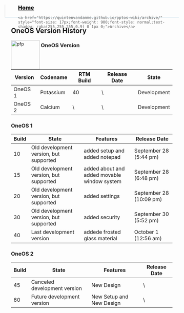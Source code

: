<blockquote style="background: #0000;border-bottom: 1px solid #B2D2E1;height: 30px;margin: 0 -20px 20px;padding: 0px 20px 9px 40px;">

  <p style=""><a href="https://quintenvandamme.github.io/pptos-wiki/" style="font-size: 17px;font-weight: 900;font-style: normal;text-shadow: rgba(255,255,255,0.9) 0 1px 0;">Home</a>&nbsp;&nbsp;&nbsp;&nbsp;&nbsp;&nbsp;&nbsp;&nbsp;&nbsp;&nbsp;&nbsp;&nbsp;&nbsp;&nbsp;&nbsp;&nbsp;&nbsp;&nbsp;

    <a href="https://quintenvandamme.github.io/pptos-wiki/archive/" style="font-size: 17px;font-weight: 900;font-style: normal;text-shadow: rgba(255,255,255,0.9) 0 1px 0;">Archive</a>

  </p>

</blockquote>

## OneOS Version History 


<a>
  <img align="left" height="90" alt="pfp" src="https://user-images.githubusercontent.com/86305611/140633284-c0b9ded8-1842-4d7f-9ba1-aa7dcdc416ca.png" />
</a>


### OneOS Version

|   Version   |    Codename       |     RTM Build     | Release Date  |     State     |
|-------------|-------------------|----------------|---------------|---------------|
|   OneOS 1   |  Potassium |        40       |       \       |  Development  |
|OneOS 2 | Calcium | \ | \ | Development |

### OneOS 1

|      Build     |       State       |    Features   | Release Date |
|----------------|-------------------|---------------|---|
|        10      | Old development version, but supported |   added setup and added notepad   | September 28 (5:44 pm) |
| 15 | Old development version, but supported | added about and added movable window system | September 28 (6:48 pm) |
| 20 | Old development version, but supported | added settings| September 28 (10:09 pm) |
| 30 | Old development version, but supported | added security | September 30 (5:52 pm) |
| 40 | Last development version| addede frosted glass material | October 1 (12:56 am) |

### OneOS 2 

|      Build     |       State       |    Features   | Release Date |
|----------------|-------------------|---------------|--------------|
| 45 | Canceled development version | New Design | \ |
| 60 | Future development version | New Setup and New Design| \ |

<body style="background-image: url(https://raw.githubusercontent.com/hexa-one/pptos-wiki/gh-pages/assets/background/background.png);background-repeat: no-repeat;background-attachment: fixed;background-size: cover;">

